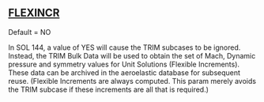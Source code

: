 ## [FLEXINCR](https://nexus.hexagon.com/documentationcenter/bundle/MSC_Nastran_2022.4/page/Nastran_Combined_Book/qrg/parameters/TOC.FLEXINCR.xhtml)

Default = NO

In SOL 144, a value of YES will cause the TRIM subcases to be ignored. Instead, the TRIM Bulk Data will be used to obtain the set of Mach, Dynamic pressure and symmetry values for Unit Solutions (Flexible Increments). These data can be archived in the aeroelastic database for subsequent reuse. (Flexible Increments are always computed. This param merely avoids the TRIM subcase if these increments are all that is required.)

